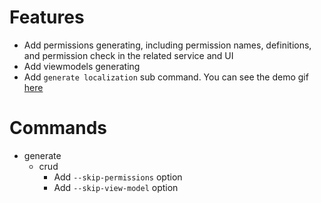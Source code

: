# Features

* Add permissions generating, including permission names, definitions, and permission check in the related service and UI
* Add viewmodels generating
* Add `generate localization` sub command. You can see the demo gif [here](../images/localization.gif)

# Commands

* generate
    * crud
        * Add `--skip-permissions` option
        * Add `--skip-view-model`  option